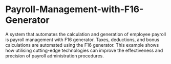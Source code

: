 # Payroll-Management-with-F16-Generator
A system that automates the calculation and generation of employee payroll is payroll management with F16 generator. Taxes, deductions, and bonus calculations are automated using the F16 generator. This example shows how utilising cutting-edge technologies can improve the effectiveness and precision of payroll administration procedures.
